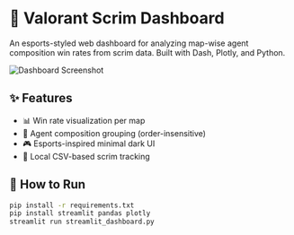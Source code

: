 # 🧠 Valorant Scrim Dashboard

An esports-styled web dashboard for analyzing map-wise agent composition win rates from scrim data. Built with Dash, Plotly, and Python.

![Dashboard Screenshot](https://github.com/Ominousx/valorant-comp-dashboard/raw/main/assets/screenshot.png)

## ✨ Features

- 📊 Win rate visualization per map
- 🧩 Agent composition grouping (order-insensitive)
- 🎮 Esports-inspired minimal dark UI
- 📁 Local CSV-based scrim tracking

## 🚀 How to Run

```bash
pip install -r requirements.txt
pip install streamlit pandas plotly
streamlit run streamlit_dashboard.py


